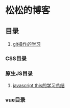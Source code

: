 # 松松的博客

## 目录

1. [git操作的学习](https://github.com/DengSongsong/Blogs/issues/1)

### CSS目录

### 原生JS目录
1. [javascript this的学习总结](https://github.com/DengSongsong/Blogs/issues/2)

### vue目录